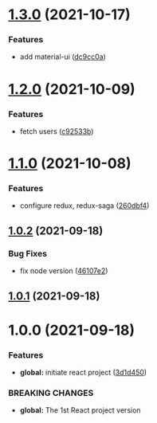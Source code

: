 # [1.3.0](https://github.com/phatnguyenuit/itask/compare/1.2.0...1.3.0) (2021-10-17)


### Features

* add material-ui ([dc9cc0a](https://github.com/phatnguyenuit/itask/commit/dc9cc0aaf93e1884f5812f7edd288860e96aab19))

# [1.2.0](https://github.com/phatnguyenuit/itask/compare/1.1.0...1.2.0) (2021-10-09)


### Features

* fetch users ([c92533b](https://github.com/phatnguyenuit/itask/commit/c92533b7222345d3c2d13f6609cbbc297b17d93b))

# [1.1.0](https://github.com/phatnguyenuit/itask/compare/1.0.2...1.1.0) (2021-10-08)


### Features

* configure redux, redux-saga ([260dbf4](https://github.com/phatnguyenuit/itask/commit/260dbf425bb7919dfe7edea582feda39777dc48b))

## [1.0.2](https://github.com/phatnguyenuit/itask/compare/1.0.1...1.0.2) (2021-09-18)


### Bug Fixes

* fix node version ([46107e2](https://github.com/phatnguyenuit/itask/commit/46107e289dfe0ee6ad0f961d0026f8a67c7e0358))

## [1.0.1](https://github.com/phatnguyenuit/itask/compare/1.0.0...1.0.1) (2021-09-18)

# 1.0.0 (2021-09-18)


### Features

* **global:** initiate react project ([3d1d450](https://github.com/phatnguyenuit/itask/commit/3d1d4506f010e64606a3e4baad16fb0116982486))


### BREAKING CHANGES

* **global:** The 1st React project version

